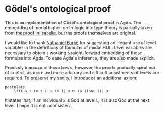 # Gödel's ontological proof

This is an implementation of Gödel's ontological proof in Agda. The embedding of modal higher-order logic into type theory is partially taken from [the proof in Isabelle](https://www.isa-afp.org/entries/GoedelGod.html), but the proofs themselves are original.

I would like to thank [Nathaniel Burke](https://github.com/NathanielB123) for suggesting an elegant use of level variables in the definitions of formulas of modal HOL. Level variables are necessary to obtain a working straight-forward embedding of these formulas into Agda. To ease Agda's inference, they are also made explicit.

Precisely because of these levels, however, the proofs gradually spiral out of control, as more and more arbitrary and difficult adjustments of levels are required. To preserve my sanity, I introduced an additional axiom:
```
postulate
    lift-G : (x : 𝕀) → (G l) x ⊨ (G (lsuc l)) x
```
It states that, if an individual `x` is God at level `l`, it is also God at the next level. I hope it is not inconsistent.